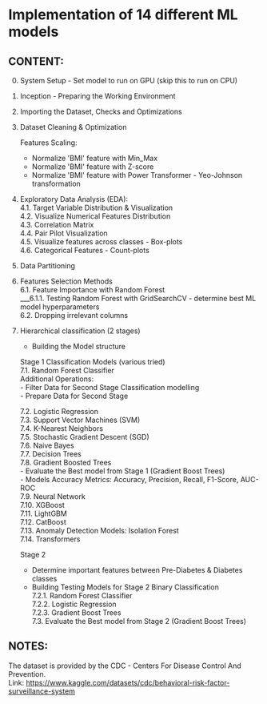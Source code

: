 # Implementation of 14 different ML models

## CONTENT: 
0. System Setup - Set model to run on GPU (skip this to run on CPU)
1. Inception - Preparing the Working Environment
2. Importing the Dataset, Checks and Optimizations
3. Dataset Cleaning & Optimization

   Features Scaling:
   - Normalize 'BMI' feature with Min_Max
   - Normalize 'BMI' feature with Z-score
   - Normalize 'BMI' feature with Power Transformer - Yeo-Johnson transformation

4. Exploratory Data Analysis (EDA):<br>
   4.1. Target Variable Distribution & Visualization<br>
   4.2. Visualize Numerical Features Distribution<br>
   4.3. Correlation Matrix<br>
   4.4. Pair Pilot Visualization<br>
   4.5. Visualize features across classes - Box-plots<br>
   4.6. Categorical Features - Count-plots <br>

6. Data Partitioning
7. Features Selection Methods<br>
   6.1. Feature Importance with Random Forest<br>
   ___6.1.1. Testing Random Forest with GridSearchCV - determine best ML model hyperparameters<br>
   6.2. Dropping irrelevant columns

8. Hierarchical classification (2 stages)
   - Building the Model structure

   Stage 1 Classification Models (various tried)<br>
   7.1. Random Forest Classifier<br>
       Additional Operations:<br>
       - Filter Data for Second Stage Classification modelling<br>
       - Prepare Data for Second Stage<br>

   7.2. Logistic Regression<br>
   7.3. Support Vector Machines (SVM)<br>
   7.4. K-Nearest Neighbors<br>
   7.5. Stochastic Gradient Descent (SGD)<br>
   7.6. Naive Bayes<br>
   7.7. Decision Trees<br>
   7.8. Gradient Boosted Trees<br>
       - Evaluate the Best model from Stage 1 (Gradient Boost Trees)<br>
       - Models Accuracy Metrics: Accuracy, Precision, Recall, F1-Score, AUC-ROC<br>
   7.9. Neural Network<br>
   7.10. XGBoost<br>
   7.11. LightGBM<br>
   7.12. CatBoost<br>
   7.13. Anomaly Detection Models: Isolation Forest<br>
   7.14. Transformers<br>

   Stage 2<br>
   - Determine important features between Pre-Diabetes & Diabetes classes<br>
   - Building Testing Models for Stage 2 Binary Classification<br>
   7.2.1. Random Forest Classifier<br>
   7.2.2. Logistic Regression<br>
   7.2.3. Gradient Boost Trees<br>
   7.3. Evaluate the Best model from Stage 2 (Gradient Boost Trees)<br>

## NOTES: 
The dataset is provided by the CDC - Centers For Disease Control And Prevention.<br>
Link: https://www.kaggle.com/datasets/cdc/behavioral-risk-factor-surveillance-system
